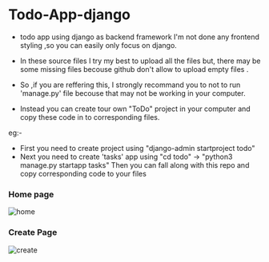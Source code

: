 # Todo-App-django
* todo app using django as backend framework I'm not done any frontend styling ,so you can easily only focus on django.

* In these source files I try my best to upload all the files but,
there may be some missing files becouse github don't allow to upload empty files . 

* So ,if you are reffering this, I strongly recommand you to not to run 'manage.py' file becouse
that may not be working in your computer. 

* Instead you can create tour own "ToDo" project in your computer
and copy these code in to corresponding files.
  
eg:- 
* First you need to create project using "django-admin startproject todo"
* Next you need to create 'tasks' app using "cd todo" -> "python3 manage.py startapp tasks"
       Then you can fall along with this repo and copy corresponding code to your files

### Home page
       
![home](https://user-images.githubusercontent.com/69195287/120333531-6b78c480-c30d-11eb-840d-f36a30ffedd6.png)

### Create Page

![create](https://user-images.githubusercontent.com/69195287/120333550-6fa4e200-c30d-11eb-8be1-54473f055cdc.png)
